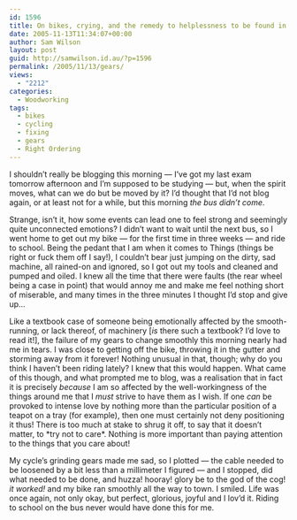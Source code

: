 ```yaml
---
id: 1596
title: On bikes, crying, and the remedy to helplessness to be found in fixing
date: 2005-11-13T11:34:07+00:00
author: Sam Wilson
layout: post
guid: http://samwilson.id.au/?p=1596
permalink: /2005/11/13/gears/
views:
  - "2212"
categories:
  - Woodworking
tags:
  - bikes
  - cycling
  - fixing
  - gears
  - Right Ordering
---
```

I shouldn&#8217;t really be blogging this morning — I&#8217;ve got my last exam tomorrow afternoon and I&#8217;m supposed to be studying — but, when the spirit moves, what can we do but be moved by it? I&#8217;d thought that I&#8217;d not blog again, or at least not for a while, but this morning _the bus didn&#8217;t come_.

Strange, isn&#8217;t it, how some events can lead one to feel strong and seemingly quite unconnected emotions? I didn&#8217;t want to wait until the next bus, so I went home to get out my bike — for the first time in three weeks — and ride to school. Being the pedant that I am when it comes to Things (things be right or fuck them off I say!), I couldn&#8217;t bear just jumping on the dirty, sad machine, all rained-on and ignored, so I got out my tools and cleaned and pumped and oiled. I knew all the time that there were faults (the rear wheel being a case in point) that would annoy me and make me feel nothing short of miserable, and many times in the three minutes I thought I&#8217;d stop and give up&#8230;

Like a textbook case of someone being emotionally affected by the smooth-running, or lack thereof, of machinery [_is_ there such a textbook? I&#8217;d love to read it!], the failure of my gears to change smoothly this morning nearly had me in tears. I was close to getting off the bike, throwing it in the gutter and storming away from it forever! Nothing unusual in that, though; why do you think I haven&#8217;t been riding lately? I knew that this would happen. What came of this though, and what prompted me to blog, was a realisation that in fact it is precisely _because_ I am so affected by the well-workingness of the things around me that I _must_ strive to have them as I wish. If one _can_ be provoked to intense love by nothing more than the particular position of a teapot on a tray (for example), then one must certainly not deny positioning it thus! There is too much at stake to shrug it off, to say that it doesn&#8217;t matter, to \*try not to care\*. Nothing is more important than paying attention to the things that you care about!

My cycle&#8217;s grinding gears made me sad, so I plotted — the cable needed to be loosened by a bit less than a millimeter I figured — and I stopped, did what needed to be done, and huzza! hooray! glory be to the god of the cog! _it worked!_ and my bike ran smoothly all the way to town. I smiled. Life was once again, not only okay, but perfect, glorious, joyful and I lov&#8217;d it. Riding to school on the bus never would have done this for me.
